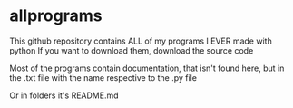 # allprograms
This github repository contains ALL of my programs I EVER made with python
If you want to download them, download the source code

Most of the programs contain documentation, that isn't found here, but in the .txt file with the name respective to the .py file

Or in folders it's README.md
